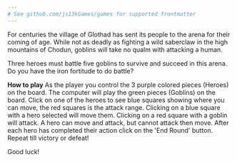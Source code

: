 ```yaml
---
# See github.com/js13kGames/games for supported frontmatter
---
```

For centuries the village of Glothad has sent its people to the arena for their coming of age. While not as deadly as fighting a wild saberclaw in the high mountains of Chodun, goblins will take no qualm with attacking a human. 

Three heroes must battle five goblins to survive and succeed in this arena. Do you have the iron fortitude to do battle?

**How to play**
As the player you control the 3 purple colored pieces (Heroes) on the board.
The computer will play the green pieces (Goblins) on the board.
Click on one of the heroes to see blue squares showing where you can move, the red squares is the attack range.
Clicking on a blue square with a hero selected will move them.
Clicking on a red square with a goblin will attack.
A hero can move and attack, but cannot attack then move.
After each hero has completed their action click on the 'End Round' button.
Repeat till victory or defeat!

Good luck!